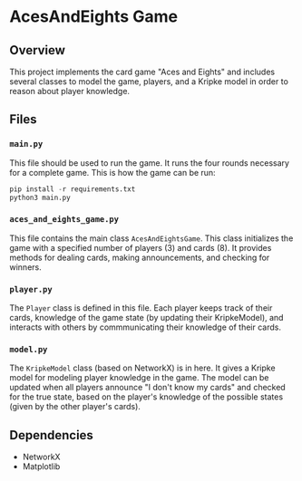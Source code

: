 # AcesAndEights Game

## Overview

This project implements the card game "Aces and Eights" and includes several classes to model the game, players, and a Kripke model in order to reason about player knowledge.

## Files

### `main.py`

This file should be used to run the game. It runs the four rounds necessary for a complete game. This is how the game can be run:

```python
pip install -r requirements.txt
python3 main.py
```

### `aces_and_eights_game.py`

This file contains the main class `AcesAndEightsGame`. This class initializes the game with a specified number of players (3) and cards (8). It provides methods for dealing cards, making announcements, and checking for winners.

### `player.py`

The `Player` class is defined in this file. Each player keeps track of their cards, knowledge of the game state (by updating their KripkeModel), and interacts with others by commmunicating their knowledge of their cards.

### `model.py`

The `KripkeModel` class (based on NetworkX) is in here. It gives a Kripke model for modeling player knowledge in the game. The model can be updated when all players announce "I don't know my cards" and checked for the true state, based on the player's knowledge of the possible states (given by the other player's cards).

## Dependencies
- NetworkX
- Matplotlib
